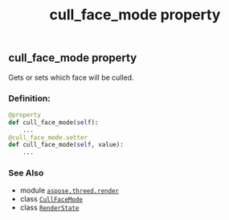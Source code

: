 ﻿---
title: cull_face_mode property
second_title: Aspose.3D for Python via .NET API References
description: 
type: docs
weight: 70
url: /python-net/aspose.threed.render/renderstate/cull_face_mode/
is_root: false
---

## cull_face_mode property


Gets or sets which face will be culled.
### Definition:
```python
@property
def cull_face_mode(self):
    ...
@cull_face_mode.setter
def cull_face_mode(self, value):
    ...
```

### See Also
* module [`aspose.threed.render`](../../)
* class [`CullFaceMode`](/3d/python-net/aspose.threed.render/cullfacemode)
* class [`RenderState`](/3d/python-net/aspose.threed.render/renderstate)
